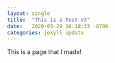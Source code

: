 ```yaml
---
layout: single
title:  "This is a Test V3"
date:   2020-05-29 16:18:33 -0700
categories: jekyll update
---
```



This is a page that I made!